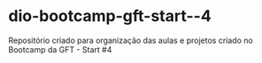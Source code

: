 # dio-bootcamp-gft-start--4
Repositório criado para organização das aulas e projetos criado no Bootcamp da GFT - Start #4
